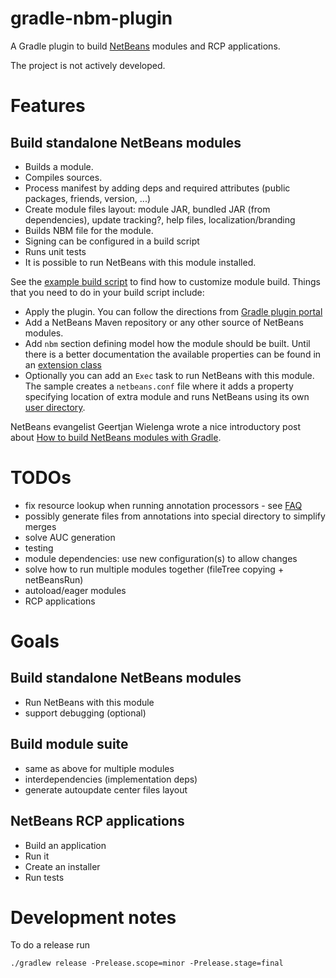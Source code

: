 gradle-nbm-plugin
=================

A Gradle plugin to build [NetBeans](http://www.netbeans.org/) modules and RCP applications.

The project is not actively developed. 

# Features

## Build standalone NetBeans modules

* Builds a module.
 * Compiles sources.
 * Process manifest by adding deps and required attributes (public packages, friends, version, ...)
 * Create module files layout: module JAR, bundled JAR (from dependencies), update tracking?, help files, localization/branding
* Builds NBM file for the module.
 * Signing can be configured in a build script
* Runs unit tests
* It is possible to run NetBeans with this module installed.

See the [example build script](https://github.com/radimk/gradle-nbm-plugin/blob/master/samples/standalone/build.gradle)
to find how to customize module build.
Things that you need to do in your build script include:

* Apply the plugin. You can follow the directions from [Gradle plugin portal](http://plugins.gradle.org/plugin/cz.kubacki.nbm)
* Add a NetBeans Maven repository or any other source of NetBeans modules.
* Add `nbm` section defining model how the module should be built.
  Until there is a better documentation the available properties can be found in an [extension class](https://github.com/radimk/gradle-nbm-plugin/blob/master/plugin/src/main/groovy/org/gradle/plugins/nbm/NbmPluginExtension.java)
* Optionally you can add an `Exec` task to run NetBeans with this module.
  The sample creates a `netbeans.conf` file where it adds a property specifying location of extra module and runs NetBeans using its own [user directory](http://wiki.netbeans.org/FaqWhatIsUserdir).

NetBeans evangelist Geertjan Wielenga wrote a nice introductory post about [How to build NetBeans modules with Gradle](https://blogs.oracle.com/geertjan/entry/how_to_build_netbeans_modules).

# TODOs

* fix resource lookup when running annotation processors - see [FAQ](https://github.com/radimk/gradle-nbm-plugin/wiki/FAQ)
* possibly generate files from annotations into special directory to simplify merges
* solve AUC generation
* testing
* module dependencies: use new configuration(s) to allow changes
* solve how to run multiple modules together (fileTree copying + netBeansRun)
* autoload/eager modules
* RCP applications

# Goals

## Build standalone NetBeans modules

* Run NetBeans with this module
 * support debugging (optional)

## Build module suite

* same as above for multiple modules
* interdependencies (implementation deps)
* generate autoupdate center files layout

## NetBeans RCP applications

* Build an application
* Run it
* Create an installer
* Run tests

# Development notes

To do a release run
```
./gradlew release -Prelease.scope=minor -Prelease.stage=final
```
